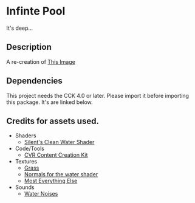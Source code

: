 # Infinte Pool
It's deep...

## Description

A re-creation of [This Image](https://www.instagram.com/p/CbXtkBzuWAE/)

## Dependencies

This project needs the CCK 4.0 or later. Please import it before importing this package. It's are linked below.

## Credits for assets used.

- Shaders
    - [Silent's Clean Water Shader](https://gitlab.com/s-ilent/clear-water)
- Code/Tools
    - [CVR Content Creation Kit](https://developers.abinteractive.net/cck/setup/)
- Textures
	- [Grass](https://assetstore.unity.com/packages/)
    - [Normals for the water shader](https://textures.pixel-furnace.com/texture?name=Animated%20Water)
    - [Most Everything Else](https://3dtextures.me/)
- Sounds
    - [Water Noises](https://freesound.org/people/InspectorJ/sounds/339324/)